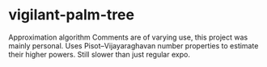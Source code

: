 # vigilant-palm-tree
Approximation algorithm
Comments are of varying use, this project was mainly personal. Uses Pisot–Vijayaraghavan number properties to estimate their higher powers. Still slower than just regular expo.
